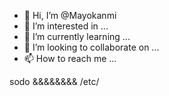 - 👋 Hi, I’m @Mayokanmi
- 👀 I’m interested in ...
- 🌱 I’m currently learning ...
- 💞️ I’m looking to collaborate on ...
- 📫 How to reach me ...

<!---
Mayokanmi/Mayokanmi is a ✨
special ✨ repository because its `README.md` (this file) appears on your GitHub profile.
You can click the Preview link to take a look at your changes.
--->
sodo 
&&&&&&&&
/etc/

